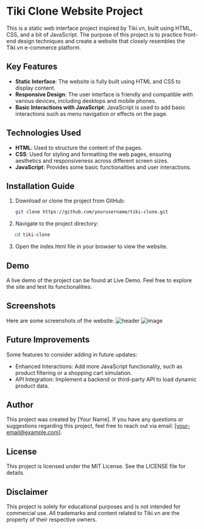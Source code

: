 # Tiki Clone Website Project

This is a static web interface project inspired by Tiki.vn, built using HTML, CSS, and a bit of JavaScript. The purpose of this project is to practice front-end design techniques and create a website that closely resembles the Tiki.vn e-commerce platform.

## Key Features

- **Static Interface**: The website is fully built using HTML and CSS to display content.
- **Responsive Design**: The user interface is friendly and compatible with various devices, including desktops and mobile phones.
- **Basic Interactions with JavaScript**: JavaScript is used to add basic interactions such as menu navigation or effects on the page.

## Technologies Used

- **HTML**: Used to structure the content of the pages.
- **CSS**: Used for styling and formatting the web pages, ensuring aesthetics and responsiveness across different screen sizes.
- **JavaScript**: Provides some basic functionalities and user interactions.

## Installation Guide

1. Download or clone the project from GitHub:
   ```bash
   git clone https://github.com/yourusername/tiki-clone.git
2. Navigate to the project directory:

```bash
   cd tiki-clone
```
3. Open the index.html file in your browser to view the website.

## Demo
A live demo of the project can be found at Live Demo. Feel free to explore the site and test its functionalities.

## Screenshots
Here are some screenshots of the website:
![header](https://github.com/user-attachments/assets/aa140806-0845-4491-887c-34a9e02da34f)
![image](https://github.com/user-attachments/assets/fbbd104e-9fd8-4b65-ba87-d7518cd07455)




## Future Improvements
Some features to consider adding in future updates:

- Enhanced Interactions: Add more JavaScript functionality, such as product filtering or a shopping cart simulation.
- API Integration: Implement a backend or third-party API to load dynamic product data.
## Author
This project was created by [Your Name]. If you have any questions or suggestions regarding this project, feel free to reach out via email: [your-email@example.com].

## License
This project is licensed under the MIT License. See the LICENSE file for details.

## Disclaimer
This project is solely for educational purposes and is not intended for commercial use. All trademarks and content related to Tiki.vn are the property of their respective owners.







